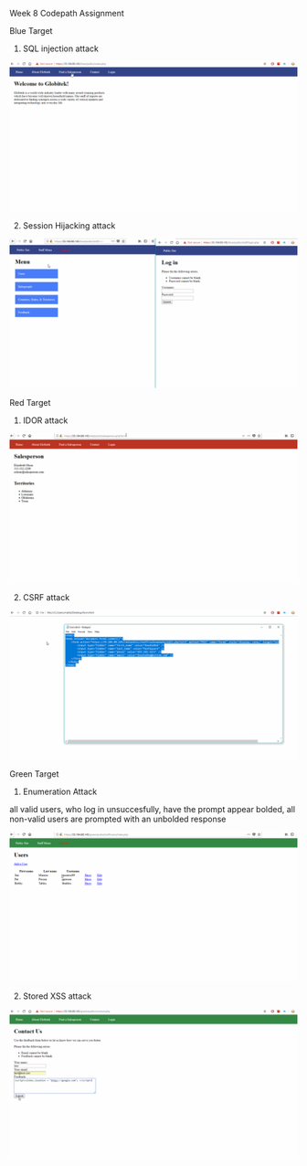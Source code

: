 Week 8 Codepath Assignment

Blue Target
1. SQL injection attack

![](blue/sqlBlue.gif)

2. Session Hijacking attack

![](blue/sessionBlue.gif)

Red Target
1. IDOR attack

![](red/idorRed.gif)

2. CSRF attack

![](red/csrfRed.gif)

Green Target
1. Enumeration Attack

all valid users, who log in unsuccesfully, have the prompt appear bolded, all non-valid users are prompted with an unbolded response

![](green/enumerationGreen.gif)

2. Stored XSS attack

![](green/xssGreen.gif)

